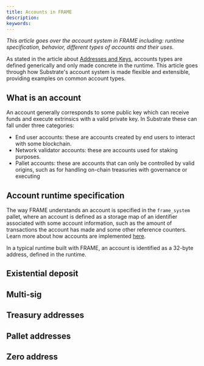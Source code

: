 ```yaml
---
title: Accounts in FRAME
description:
keywords:
---
```


_This article goes over the account system in FRAME including: runtime specification, behavior, different types of accounts and their uses._

As stated in the article about [Addresses and Keys](), accounts types are defined generically and only made concrete in the runtime.
This article goes through how Substrate's account system is made flexible and extensible, providing examples on common account types.

## What is an account

An account generally corresponds to some public key which can receive funds and execute extrinsics with a valid private key.
In Substrate these can fall under three categories:
* End user accounts: these are accounts created by end users to interact with some blockchain.
* Network validator accounts: these are accounts used for staking purposes.
* Pallet accounts: these are accounts that can only be controlled by valid origins, such as for handling on-chain treasuries with governance or executing 

## Account runtime specification

The way FRAME understands an account is specified in the `frame_system` pallet, where an account is defined as a storage map of an identifier associated with some account information, such as the amount of transactions the account has made and some other reference counters.
Learn more about how accounts are implemented [here]().

In a typical runtime built with FRAME, an account is identified as a 32-byte address, defined in the runtime.

## Existential deposit

## Multi-sig

## Treasury addresses 

## Pallet addresses

## Zero address 



